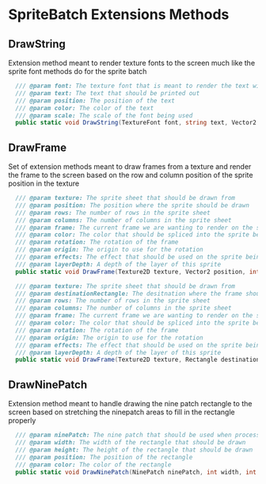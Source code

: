 # SpriteBatch Extensions Methods

## DrawString
Extension method meant to render texture fonts to the screen much like the sprite font methods
do for the sprite batch

```csharp
  /// @param font: The texture font that is meant to render the text with
  /// @param text: The text that should be printed out
  /// @param position: The position of the text
  /// @param color: The color of the text
  /// @param scale: The scale of the font being used
  public static void DrawString(TextureFont font, string text, Vector2 position, Color color, float scale = 1.0f);
```
## DrawFrame
Set of extension methods meant to draw frames from a texture and render the frame to the screen based
on the row and column position of the sprite position in the texture

```csharp
  /// @param texture: The sprite sheet that should be drawn from
  /// @param position: The position where the sprite should be drawn
  /// @param rows: The number of rows in the sprite sheet
  /// @param columns: The number of columns in the sprite sheet
  /// @param frame: The current frame we are wanting to render on the sprite sheet
  /// @param color: The color that should be spliced into the sprite being drawn
  /// @param rotation: The rotation of the frame
  /// @param origin: The origin to use for the rotation
  /// @param effects: The effect that should be used on the sprite being drawn
  /// @param layerDepth: A depth of the layer of this sprite
  public static void DrawFrame(Texture2D texture, Vector2 position, int rows, int columns, int frame, Color? color = null, float rotation = 0f, Vector2? origin = null, SpriteEffects effects = SpriteEffects.None, float layerDepth = 1f);

  /// @param texture: The sprite sheet that should be drawn from
  /// @param destinationRectangle: The desitnation where the frame should be drawn
  /// @param rows: The number of rows in the sprite sheet
  /// @param columns: The number of columns in the sprite sheet
  /// @param frame: The current frame we are wanting to render on the sprite sheet
  /// @param color: The color that should be spliced into the sprite being drawn
  /// @param rotation: The rotation of the frame
  /// @param origin: The origin to use for the rotation
  /// @param effects: The effect that should be used on the sprite being drawn
  /// @param layerDepth: A depth of the layer of this sprite
  public static void DrawFrame(Texture2D texture, Rectangle destinationRectangle, int rows, int columns, int frame, Color? color = null, float rotation = 0f, Vector2? origin = null, SpriteEffects effects = SpriteEffects.None, float layerDepth = 1f);
```
## DrawNinePatch
Extension method meant to handle drawing the nine patch rectangle to the screen based on stretching the ninepatch
areas to fill in the rectangle properly

```csharp
  /// @param ninePatch: The nine patch that should be used when processing
  /// @param width: The width of the rectangle that should be drawn
  /// @param height: The height of the rectangle that should be drawn
  /// @param position: The position of the rectangle
  /// @param color: The color of the rectangle
  public static void DrawNinePatch(NinePatch ninePatch, int width, int height, Vector2 position, Color color)
```